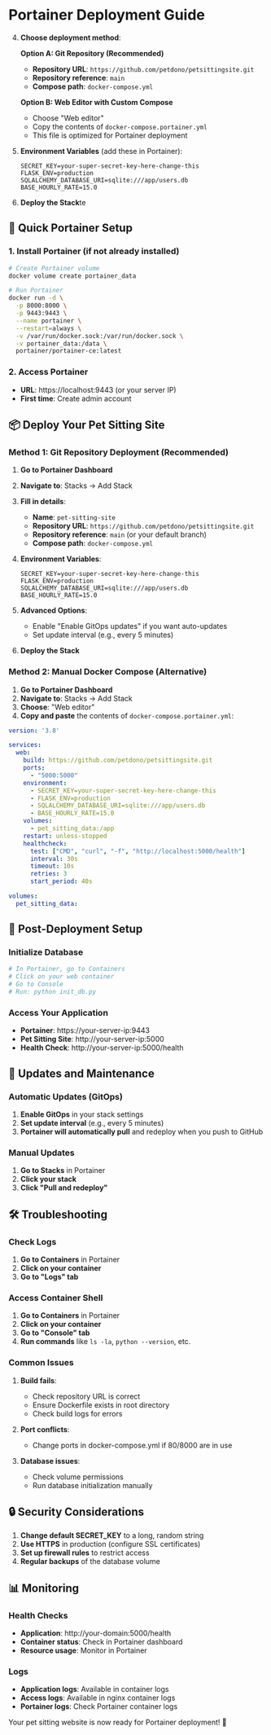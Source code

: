 # Portainer Deployment Guide

4. **Choose deployment method**:

   **Option A: Git Repository (Recommended)**
   - **Repository URL**: `https://github.com/petdono/petsittingsite.git`
   - **Repository reference**: `main`
   - **Compose path**: `docker-compose.yml`

   **Option B: Web Editor with Custom Compose**
   - Choose "Web editor"
   - Copy the contents of `docker-compose.portainer.yml`
   - This file is optimized for Portainer deployment

5. **Environment Variables** (add these in Portainer):
   ```
   SECRET_KEY=your-super-secret-key-here-change-this
   FLASK_ENV=production
   SQLALCHEMY_DATABASE_URI=sqlite:///app/users.db
   BASE_HOURLY_RATE=15.0
   ```

6. **Deploy the Stack**te

## 🚀 Quick Portainer Setup

### 1. Install Portainer (if not already installed)

```bash
# Create Portainer volume
docker volume create portainer_data

# Run Portainer
docker run -d \
  -p 8000:8000 \
  -p 9443:9443 \
  --name portainer \
  --restart=always \
  -v /var/run/docker.sock:/var/run/docker.sock \
  -v portainer_data:/data \
  portainer/portainer-ce:latest
```

### 2. Access Portainer
- **URL**: https://localhost:9443 (or your server IP)
- **First time**: Create admin account

## 📦 Deploy Your Pet Sitting Site

### Method 1: Git Repository Deployment (Recommended)

1. **Go to Portainer Dashboard**
2. **Navigate to**: Stacks → Add Stack
3. **Fill in details**:
   - **Name**: `pet-sitting-site`
   - **Repository URL**: `https://github.com/petdono/petsittingsite.git`
   - **Repository reference**: `main` (or your default branch)
   - **Compose path**: `docker-compose.yml`

4. **Environment Variables**:
   ```
   SECRET_KEY=your-super-secret-key-here-change-this
   FLASK_ENV=production
   SQLALCHEMY_DATABASE_URI=sqlite:///app/users.db
   BASE_HOURLY_RATE=15.0
   ```

5. **Advanced Options**:
   - Enable "Enable GitOps updates" if you want auto-updates
   - Set update interval (e.g., every 5 minutes)

6. **Deploy the Stack**

### Method 2: Manual Docker Compose (Alternative)

1. **Go to Portainer Dashboard**
2. **Navigate to**: Stacks → Add Stack
3. **Choose**: "Web editor"
4. **Copy and paste** the contents of `docker-compose.portainer.yml`:

```yaml
version: '3.8'

services:
  web:
    build: https://github.com/petdono/petsittingsite.git
    ports:
      - "5000:5000"
    environment:
      - SECRET_KEY=your-super-secret-key-here-change-this
      - FLASK_ENV=production
      - SQLALCHEMY_DATABASE_URI=sqlite:///app/users.db
      - BASE_HOURLY_RATE=15.0
    volumes:
      - pet_sitting_data:/app
    restart: unless-stopped
    healthcheck:
      test: ["CMD", "curl", "-f", "http://localhost:5000/health"]
      interval: 30s
      timeout: 10s
      retries: 3
      start_period: 40s

volumes:
  pet_sitting_data:
```

## 🔧 Post-Deployment Setup

### Initialize Database
```bash
# In Portainer, go to Containers
# Click on your web container
# Go to Console
# Run: python init_db.py
```

### Access Your Application
- **Portainer**: https://your-server-ip:9443
- **Pet Sitting Site**: http://your-server-ip:5000
- **Health Check**: http://your-server-ip:5000/health

## 🔄 Updates and Maintenance

### Automatic Updates (GitOps)
1. **Enable GitOps** in your stack settings
2. **Set update interval** (e.g., every 5 minutes)
3. **Portainer will automatically pull** and redeploy when you push to GitHub

### Manual Updates
1. **Go to Stacks** in Portainer
2. **Click your stack**
3. **Click "Pull and redeploy"**

## 🛠️ Troubleshooting

### Check Logs
1. **Go to Containers** in Portainer
2. **Click on your container**
3. **Go to "Logs" tab**

### Access Container Shell
1. **Go to Containers** in Portainer
2. **Click on your container**
3. **Go to "Console" tab**
4. **Run commands** like `ls -la`, `python --version`, etc.

### Common Issues

1. **Build fails**:
   - Check repository URL is correct
   - Ensure Dockerfile exists in root directory
   - Check build logs for errors

2. **Port conflicts**:
   - Change ports in docker-compose.yml if 80/8000 are in use

3. **Database issues**:
   - Check volume permissions
   - Run database initialization manually

## 🔒 Security Considerations

1. **Change default SECRET_KEY** to a long, random string
2. **Use HTTPS** in production (configure SSL certificates)
3. **Set up firewall rules** to restrict access
4. **Regular backups** of the database volume

## 📊 Monitoring

### Health Checks
- **Application**: http://your-domain:5000/health
- **Container status**: Check in Portainer dashboard
- **Resource usage**: Monitor in Portainer

### Logs
- **Application logs**: Available in container logs
- **Access logs**: Available in nginx container logs
- **Portainer logs**: Check Portainer container logs

Your pet sitting website is now ready for Portainer deployment! 🎉